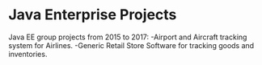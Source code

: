 # Java Enterprise Projects
Java EE group projects from 2015 to 2017:
-Airport and Aircraft tracking system for Airlines.
-Generic Retail Store Software for tracking goods and inventories.
